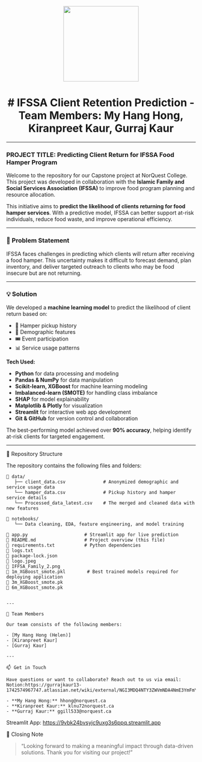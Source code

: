 <p align="center" draggable="false">
  <img src="https://encrypted-tbn0.gstatic.com/images?q=tbn:ANd9GcR8HNB-ex4xb4H3-PXRcywP5zKC_3U8VzQTPA&usqp=CAU" 
       width="200px"
       height="auto"/>
</p>

# <h1 align="center" id="heading"># IFSSA Client Retention Prediction - Team Members: My Hang Hong, Kiranpreet Kaur, Gurraj Kaur</h1>

---

### PROJECT TITLE: Predicting Client Return for IFSSA Food Hamper Program

Welcome to the repository for our Capstone project at NorQuest College. This project was developed in collaboration with the **Islamic Family and Social Services Association (IFSSA)** to improve food program planning and resource allocation.

This initiative aims to **predict the likelihood of clients returning for food hamper services**. With a predictive model, IFSSA can better support at-risk individuals, reduce food waste, and improve operational efficiency.

---

### 🧩 Problem Statement

IFSSA faces challenges in predicting which clients will return after receiving a food hamper. This uncertainty makes it difficult to forecast demand, plan inventory, and deliver targeted outreach to clients who may be food insecure but are not returning.

---

### 💡 Solution

We developed a **machine learning model** to predict the likelihood of client return based on:
- 🧾 Hamper pickup history  
- 👤 Demographic features  
- 🎟️ Event participation  
- 📊 Service usage patterns

**Tech Used:**
- **Python** for data processing and modeling  
- **Pandas & NumPy** for data manipulation  
- **Scikit-learn, XGBoost** for machine learning modeling  
- **Imbalanced-learn (SMOTE)** for handling class imbalance  
- **SHAP** for model explainability  
- **Matplotlib & Plotly** for visualization  
- **Streamlit** for interactive web app development  
- **Git & GitHub** for version control and collaboration 

The best-performing model achieved over **90% accuracy**, helping identify at-risk clients for targeted engagement.

---

📂 Repository Structure

The repository contains the following files and folders:

```text
📁 data/
   ├── client_data.csv              # Anonymized demographic and service usage data
   └── hamper_data.csv              # Pickup history and hamper service details
   └── Processed_data_latest.csv    # The merged and cleaned data with new features

📁 notebooks/
   └── Data cleaning, EDA, feature engineering, and model training

📄 app.py                     # Streamlit app for live prediction
📄 README.md                  # Project overview (this file)
📄 requirements.txt           # Python dependencies
📄 logs.txt
📄 package-lock.json
📄 logo.jpeg
📄 IFFSA_Family_2.png
📄 1m_XGBoost_smote.pkl        # Best trained models required for deploying application
📄 3m_XGBoost_smote.pk
📄 6m_XGBoost_smote.pk


---

👥 Team Members

Our team consists of the following members:

- [My Hang Hong (Helen)] 
- [Kiranpreet Kaur]
- [Gurraj Kaur] 

---

📫 Get in Touch

Have questions or want to collaborate? Reach out to us via email:
Notion:https://gurrajkaur13-1742574967747.atlassian.net/wiki/external/NGI3MDQ4NTY3ZWVmNDA4NmE3YmFmYjI5MmZhNGQxYTQ

- **My Hang Hong:** hhong@norquest.ca  
- **Kiranpreet Kaur:** klnu72norquest.ca
- **Gurraj Kaur:** ggill533@norquest.ca

```
Streamlit App: https://9vbk24bvsyjc9uxg3s6ppq.streamlit.app

🎉 Closing Note

> “Looking forward to making a meaningful impact through data-driven solutions. Thank you for visiting our project!”

